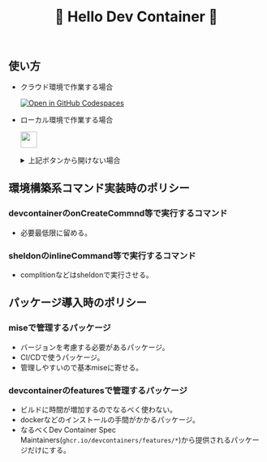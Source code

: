 <h1 align="center">
    <br/>🐳 Hello Dev Container 🐳<br/><br/>
</h1>

## 使い方

- クラウド環境で作業する場合
    
    [![Open in GitHub Codespaces](https://github.com/codespaces/badge.svg)](https://codespaces.new/shinoda-yosuke-lvgs/hello-devcontainer?quickstart=1)

- ローカル環境で作業する場合
    
    <a href="https://vscode.dev/redirect?url=vscode://ms-vscode-remote.remote-containers/cloneInVolume?url=https://github.com/shinoda-yosuke-lvgs/hello-devcontainer"><img src="https://img.shields.io/badge/Open_in_VS_Code-blue?logo=visualstudiocode" height="32px"></a>

    <details>
    <summary>上記ボタンから開けない場合</summary>

    ```bash
    git clone https://github.com/shinoda-yosuke-lvgs/hello-devcontainer hello-devcontainer &&
    devcontainer open hello-devcontainer
    ```
    </details>

## 環境構築系コマンド実装時のポリシー

### devcontainerのonCreateCommnd等で実行するコマンド

- 必要最低限に留める。

### sheldonのinlineCommand等で実行するコマンド

- complitionなどはsheldonで実行させる。

## パッケージ導入時のポリシー

### miseで管理するパッケージ

- バージョンを考慮する必要があるパッケージ。
- CI/CDで使うパッケージ。
- 管理しやすいので基本miseに寄せる。

### devcontainerのfeaturesで管理するパッケージ

- ビルドに時間が増加するのでなるべく使わない。
- dockerなどのインストールの手間がかかるパッケージ。
- なるべくDev Container Spec Maintainers(`ghcr.io/devcontainers/features/*`)から提供されるパッケージだけにする。
